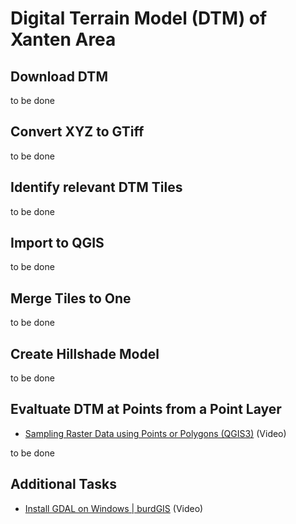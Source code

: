 # Digital Terrain Model (DTM) of Xanten Area

## Download DTM 

to be done

## Convert XYZ to GTiff 

to be done

## Identify relevant DTM Tiles

to be done

## Import to QGIS

to be done

## Merge Tiles to One

to be done

## Create Hillshade Model

to be done

## Evaltuate DTM at Points from a Point Layer

* [Sampling Raster Data using Points or Polygons (QGIS3)](https://www.qgistutorials.com/en/docs/3/sampling_raster_data.html) (Video)

to be done

## Additional Tasks

* [Install GDAL on Windows | burdGIS](https://www.youtube.com/watch?v=4viTd3n9C9g) (Video)
